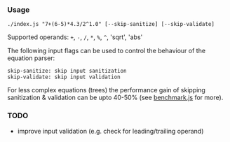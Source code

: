 ### Usage ###

`./index.js "7+(6-5)*4.3/2^1.0" [--skip-sanitize] [--skip-validate]`

Supported operands: `+`, `-`, `/`, `*`, `%`, `^`, 'sqrt', 'abs'

The following input flags can be used to control the behaviour of the equation parser:

    skip-sanitize: skip input sanitization
    skip-validate: skip input validation

For less complex equations (trees) the performance gain of skipping sanitization & validation can be upto 40-50% (see [benchmark.js](benchmark.js) for more).

### TODO ###

* improve input validation (e.g. check for leading/trailing operand)
